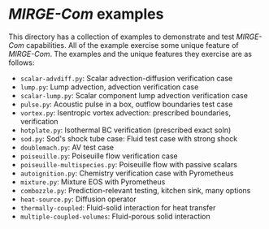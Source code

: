 # *MIRGE-Com* examples

This directory has a collection of examples to demonstrate and test *MIRGE-Com*
capabilities. All of the example exercise some unique feature of *MIRGE-Com*.
The examples and the unique features they exercise are as follows:

- `scalar-advdiff.py`: Scalar advection-diffusion verification case
- `lump.py`: Lump advection, advection verification case
- `scalar-lump.py`: Scalar component lump advection verification case
- `pulse.py`: Acoustic pulse in a box, outflow boundaries test case
- `vortex.py`: Isentropic vortex advection: prescribed boundaries, verification
- `hotplate.py`: Isothermal BC verification (prescribed exact soln)
- `sod.py`: Sod's shock tube case: Fluid test case with strong shock
- `doublemach.py`: AV test case
- `poiseuille.py`: Poiseuille flow verification case
- `poiseuille-multispecies.py`: Poiseuille flow with passive scalars
- `autoignition.py`: Chemistry verification case with Pyrometheus
- `mixture.py`: Mixture EOS with Pyrometheus
- `combozzle.py`: Prediction-relevant testing, kitchen sink, many options
- `heat-source.py`: Diffusion operator
- `thermally-coupled`: Fluid-solid interaction for heat transfer
- `multiple-coupled-volumes`: Fluid-porous solid interaction

